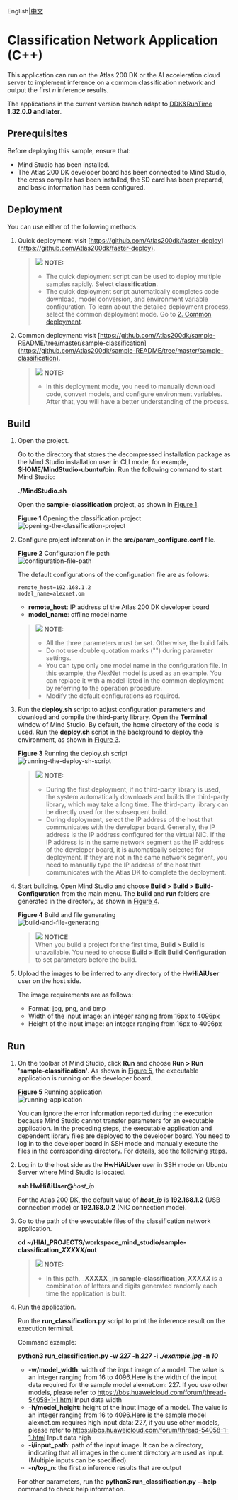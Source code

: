 English|[中文](Readme_cn.md)

# Classification Network Application \(C++\)<a name="EN-US_TOPIC_0232644371"></a>

This application can run on the Atlas 200 DK or the AI acceleration cloud server to implement inference on a common classification network and output the first  _n_  inference results.

The applications in the current version branch adapt to  [DDK&RunTime](https://ascend.huawei.com/resources) **1.32.0.0 and later**.

## Prerequisites<a name="en-us_topic_0228461902_section137245294533"></a>

Before deploying this sample, ensure that:

-   Mind Studio  has been installed.
-   The Atlas 200 DK developer board has been connected to  Mind Studio, the cross compiler has been installed, the SD card has been prepared, and basic information has been configured.

## Deployment<a name="en-us_topic_0228461902_section412811285117"></a>

You can use either of the following methods:

1.  Quick deployment: visit  [https://github.com/Atlas200dk/faster-deploy](https://github.com/Atlas200dk/faster-deploy).

    >![](public_sys-resources/icon-note.gif) **NOTE:**   
    >-   The quick deployment script can be used to deploy multiple samples rapidly. Select  **classification**.  
    >-   The quick deployment script automatically completes code download, model conversion, and environment variable configuration. To learn about the detailed deployment process, select the common deployment mode. Go to  [2. Common deployment](#en-us_topic_0228461902_li3208251440).  

2.  <a name="en-us_topic_0228461902_li3208251440"></a>Common deployment: visit  [https://github.com/Atlas200dk/sample-README/tree/master/sample-classification](https://github.com/Atlas200dk/sample-README/tree/master/sample-classification).

    >![](public_sys-resources/icon-note.gif) **NOTE:**   
    >-   In this deployment mode, you need to manually download code, convert models, and configure environment variables. After that, you will have a better understanding of the process.  


## Build<a name="en-us_topic_0228461902_section18931344873"></a>

1.  Open the project.

    Go to the directory that stores the decompressed installation package as the Mind Studio installation user in CLI mode, for example,  **$HOME/MindStudio-ubuntu/bin**. Run the following command to start Mind Studio:

    **./MindStudio.sh**

    Open the  **sample-classification**  project, as shown in  [Figure 1](#en-us_topic_0228461902_en-us_topic_0203223265_fig11106241192810).

    **Figure  1**  Opening the classification project<a name="en-us_topic_0228461902_en-us_topic_0203223265_fig11106241192810"></a>  
    ![](figures/opening-the-classification-project.png "opening-the-classification-project")

2.  Configure project information in the  **src/param\_configure.conf**  file.

    **Figure  2**  Configuration file path<a name="en-us_topic_0228461902_fig0391184062214"></a>  
    ![](figures/configuration-file-path.png "configuration-file-path")

    The default configurations of the configuration file are as follows:

    ```
    remote_host=192.168.1.2
    model_name=alexnet.om
    ```

    -   **remote\_host**: IP address of the Atlas 200 DK developer board
    -   **model\_name**: offline model name

    >![](public_sys-resources/icon-note.gif) **NOTE:**   
    >-   All the three parameters must be set. Otherwise, the build fails.  
    >-   Do not use double quotation marks \(""\) during parameter settings.  
    >-   You can type only one model name in the configuration file. In this example, the AlexNet model is used as an example. You can replace it with a model listed in the common deployment by referring to the operation procedure.  
    >-   Modify the default configurations as required.  

3.  Run the  **deploy.sh**  script to adjust configuration parameters and download and compile the third-party library. Open the  **Terminal**  window of Mind Studio. By default, the home directory of the code is used. Run the  **deploy.sh**  script in the background to deploy the environment, as shown in  [Figure 3](#en-us_topic_0228461902_en-us_topic_0203223265_fig478266192619).

    **Figure  3**  Running the deploy.sh script<a name="en-us_topic_0228461902_en-us_topic_0203223265_fig478266192619"></a>  
    ![](figures/running-the-deploy-sh-script.png "running-the-deploy-sh-script")

    >![](public_sys-resources/icon-note.gif) **NOTE:**   
    >-   During the first deployment, if no third-party library is used, the system automatically downloads and builds the third-party library, which may take a long time. The third-party library can be directly used for the subsequent build.  
    >-   During deployment, select the IP address of the host that communicates with the developer board. Generally, the IP address is the IP address configured for the virtual NIC. If the IP address is in the same network segment as the IP address of the developer board, it is automatically selected for deployment. If they are not in the same network segment, you need to manually type the IP address of the host that communicates with the Atlas DK to complete the deployment.  

4.  Start building. Open Mind Studio and choose  **Build \> Build \> Build-Configuration**  from the main menu. The  **build**  and  **run**  folders are generated in the directory, as shown in  [Figure 4](#en-us_topic_0228461902_en-us_topic_0203223265_fig1741464713019).

    **Figure  4**  Build and file generating<a name="en-us_topic_0228461902_en-us_topic_0203223265_fig1741464713019"></a>  
    ![](figures/build-and-file-generating.png "build-and-file-generating")

    >![](public_sys-resources/icon-notice.gif) **NOTICE:**   
    >When you build a project for the first time,  **Build \> Build**  is unavailable. You need to choose  **Build \> Edit Build Configuration**  to set parameters before the build.  

5.  Upload the images to be inferred to any directory of the  **HwHiAiUser**  user on the host side.

    The image requirements are as follows:

    -   Format: jpg, png, and bmp
    -   Width of the input image: an integer ranging from 16px to 4096px
    -   Height of the input image: an integer ranging from 16px to 4096px


## Run<a name="en-us_topic_0228461902_section372782554919"></a>

1.  On the toolbar of Mind Studio, click  **Run**  and choose  **Run \> Run 'sample-classification'**. As shown in  [Figure 5](#en-us_topic_0228461902_en-us_topic_0203223265_fig93931954162719), the executable application is running on the developer board.

    **Figure  5**  Running application<a name="en-us_topic_0228461902_en-us_topic_0203223265_fig93931954162719"></a>  
    ![](figures/running-application.png "running-application")

    You can ignore the error information reported during the execution because Mind Studio cannot transfer parameters for an executable application. In the preceding steps, the executable application and dependent library files are deployed to the developer board. You need to log in to the developer board in SSH mode and manually execute the files in the corresponding directory. For details, see the following steps.

2.  Log in to the host side as the  **HwHiAiUser**  user in SSH mode on Ubuntu Server where  Mind Studio  is located.

    **ssh HwHiAiUser@**_host\_ip_

    For the Atlas 200 DK, the default value of  _**host\_ip**_  is  **192.168.1.2**  \(USB connection mode\) or  **192.168.0.2**  \(NIC connection mode\).

3.  Go to the path of the executable files of the classification network application.

    **cd \~/HIAI\_PROJECTS/workspace\_mind\_studio/sample-classification\__XXXXX_/out**

    >![](public_sys-resources/icon-note.gif) **NOTE:**   
    >-   In this path,  _**XXXXX **_in** sample-classification\__XXXXX_**  is a combination of letters and digits generated randomly each time the application is built.  

4.  Run the application.

    Run the  **run\_classification.py**  script to print the inference result on the execution terminal.

    Command example:

    **python3 run\_classification.py -w  _227_   -h  _227_   -i** **_./example.jpg_  -n  _10_**

    -   **-w/model\_width**: width of the input image of a model. The value is an integer ranging from 16 to 4096.Here is the width of the input data required for the sample model alexnet.om: 227. If you use other models, please refer to https://bbs.huaweicloud.com/forum/thread-54058-1-1.html Input data width
    -   **-h/model\_height**: height of the input image of a model. The value is an integer ranging from 16 to 4096.Here is the sample model alexnet.om requires high input data: 227, if you use other models, please refer to https://bbs.huaweicloud.com/forum/thread-54058-1-1.html Input data high
    -   **-i/input\_path**: path of the input image. It can be a directory, indicating that all images in the current directory are used as input. \(Multiple inputs can be specified\).
    -   **-n/top\_n**: the first  _n_  inference results that are output

    For other parameters, run the  **python3 run\_classification.py --help**  command to check help information.


